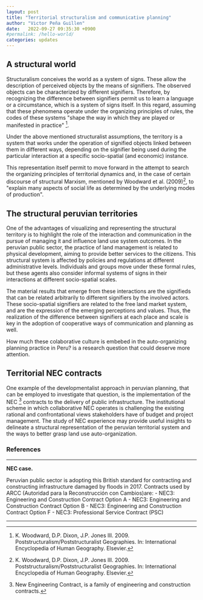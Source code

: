 ```yaml
---
layout: post
title: "Territorial structuralism and communicative planning"
author: "Victor Peña Guillen"
date:   2022-09-27 09:35:30 +0900
#permalink: /hello-world/
categories: updates
---
```


## A structural world

Structuralism conceives the world as a system of signs.
These allow the description of perceived objects by the means of signifiers.
The observed objects can be characterized by different signifiers. Therefore, by recognizing the difference between signifiers permit us to learn a language or a circumstance, which is a system of signs itself.
In this regard, assuming that these phenomena operate under the organizing principles of rules, the codes of these systems "shape the way in which they are played or manifested in practice" [^1].

Under the above mentioned structuralist assumptions, the territory is a system that works under the operation of signified objects linked between them in different ways, depending on the signifier being used during the particular interaction at a specific socio-spatial (and economic) instance.

This representation itself permit to move forward in the attempt to search the organizing principles of territorial dynamics and, in the case of certain discourse of structural Marxism, mentioned by Woodward et al. (2009)[^1], to "explain many aspects of social life as determined by the underlying modes of production".

## The structural peruvian territories

One of the advantages of visualizing and representing the structural territory is to highlight the role of the interaction and communication in the pursue of managing it and influence land use system outcomes.
In the peruvian public sector, the practice of land management is related to physical development, aiming to provide better services to the citizens.
This structural system is affected by policies and regulations at different administrative levels.
Individuals and groups move under these formal rules, but these agents also consider informal systems of signs in their interactions at different socio-spatial scales.

The material results that emerge from these interactions are the signifieds that can be related arbitrarily to different signifiers by the involved actors.
These socio-spatial signifiers are related to the free land market system, and are the expression of the emerging perceptions and values.
Thus, the realization of the difference between signifiers at each place and scale is key in the adoption of cooperative ways of communication and planning as well.

How much these colaborative culture is embebed in the auto-organizing planning practice in Peru? is a research question that could deserve more attention.

## Territorial NEC contracts

One example of the developmentalist approach in peruvian planning, that can be employed to investigate that question, is the implementation of the NEC [^2] contracts to the delivery of public infrastructure.
The institutional scheme in which collaborative NEC operates is challenging the existing rational and confrontational views stakeholders have of budget and project management.
The study of NEC experience may provide useful insights to delineate a structural representation of the peruvian territorial system and the ways to better grasp land use auto-organization.

### References

[^1]: K. Woodward, D.P. Dixon, J.P. Jones III. 2009. Poststructuralism/Poststructuralist Geographies. In: International Encyclopedia of Human Geography. Elsevier.

[^2]: New Engineering Contract, is a family of engineering and construction contracts.

---

**NEC case.**

Peruvian public sector is adopting this British standard for contracting and constructing infrastructure damaged by floods in 2017.
Contracts used by ARCC (Autoridad para la Reconstrucción con Cambios)are:
    - NEC3: Engineering and Construction Contract Option A
    - NEC3: Engineering and Construction Contract Option B
    - NEC3: Engineering and Construction Contract Option F
    - NEC3: Professional Service Contract (PSC)

---
